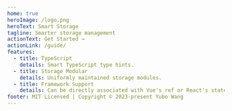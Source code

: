 ```yaml
---
home: true
heroImage: /logo.png
heroText: Smart Storage
tagline: Smarter storage management
actionText: Get Started →
actionLink: /guide/
features:
  - title: TypeScript
    details: Smart TypeScript type hints.
  - title: Storage Modular
    details: Uniformly maintained storage modules.
  - title: Framework Support
    details: Can be directly associated with Vue's ref or React's state
footer: MIT Licensed | Copyright © 2023-present Yubo Wang
---
```


<style>
  img[alt=hero] {
    width: 230px;
    height: 230px;
  }
</style>

